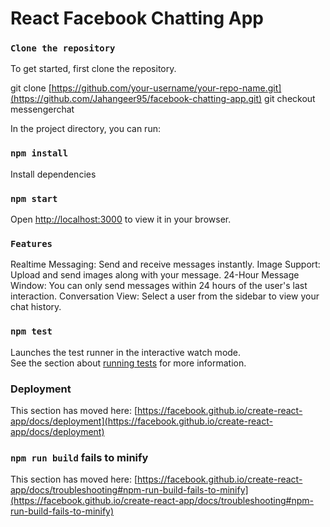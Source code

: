 # React Facebook Chatting App

### `Clone the repository`
To get started, first clone the repository.

git clone [https://github.com/your-username/your-repo-name.git](https://github.com/Jahangeer95/facebook-chatting-app.git)
git checkout messengerchat

In the project directory, you can run:
### `npm install`
Install dependencies

### `npm start`

Open [http://localhost:3000](http://localhost:3000) to view it in your browser.



 ### `Features`
Realtime Messaging: Send and receive messages instantly.
Image Support: Upload and send images along with your message.
24-Hour Message Window: You can only send messages within 24 hours of the user's last interaction.
Conversation View: Select a user from the sidebar to view your chat history.



### `npm test`

Launches the test runner in the interactive watch mode.\
See the section about [running tests](https://facebook.github.io/create-react-app/docs/running-tests) for more information.

### Deployment

This section has moved here: [https://facebook.github.io/create-react-app/docs/deployment](https://facebook.github.io/create-react-app/docs/deployment)

### `npm run build` fails to minify

This section has moved here: [https://facebook.github.io/create-react-app/docs/troubleshooting#npm-run-build-fails-to-minify](https://facebook.github.io/create-react-app/docs/troubleshooting#npm-run-build-fails-to-minify)
